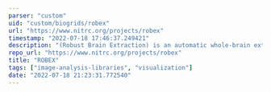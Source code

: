 ```yaml
---
parser: "custom"
uid: "custom/biogrids/robex"
url: "https://www.nitrc.org/projects/robex"
timestamp: "2022-07-18 17:46:37.249421"
description: "(Robust Brain Extraction) is an automatic whole-brain extraction tool for T1-weighted MRI data (commonly known as skull stripping)."
repo_url: "https://www.nitrc.org/projects/robex"
title: "ROBEX"
tags: ["image-analysis-libraries", "visualization"]
date: "2022-07-18 21:23:31.772540"
---
```

